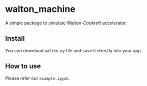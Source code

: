 # walton_machine
A simple package to simulate Walton-Cookroft accelerator.

## Install
You can download `walton.py` file and save it directly into your app.

## How to use
Please refer our `example.ipynb`.
